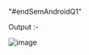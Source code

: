 "#endSemAndroidQ1"

Output :- 

![image](https://user-images.githubusercontent.com/53045485/124709365-040bf100-df19-11eb-91e4-3b58e78bf7a8.png)
